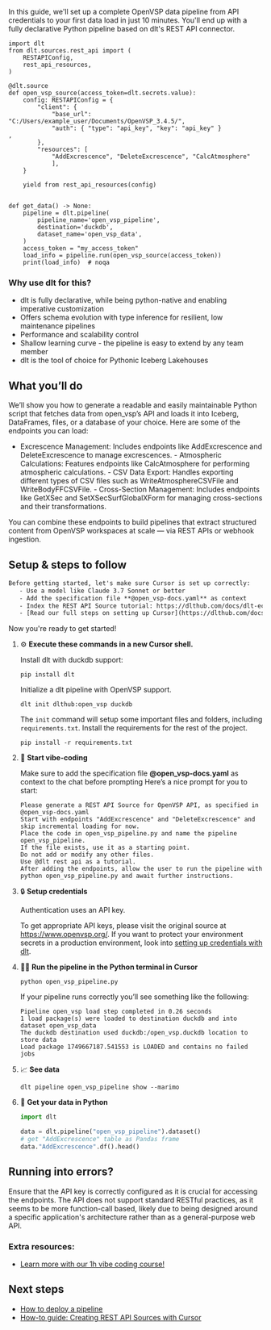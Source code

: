 In this guide, we'll set up a complete OpenVSP data pipeline from API credentials to your first data load in just 10 minutes. You'll end up with a fully declarative Python pipeline based on dlt's REST API connector.

```python-outcome
import dlt
from dlt.sources.rest_api import (
    RESTAPIConfig,
    rest_api_resources,
)

@dlt.source
def open_vsp_source(access_token=dlt.secrets.value):
    config: RESTAPIConfig = {
        "client": {
            "base_url": "C:/Users/example_user/Documents/OpenVSP_3.4.5/",
            "auth": { "type": "api_key", "key": "api_key" }
,
        },
        "resources": [
            "AddExcrescence", "DeleteExcrescence", "CalcAtmosphere"
            ],
    }

    yield from rest_api_resources(config)


def get_data() -> None:
    pipeline = dlt.pipeline(
        pipeline_name='open_vsp_pipeline',
        destination='duckdb',
        dataset_name='open_vsp_data', 
    )
    access_token = "my_access_token"
    load_info = pipeline.run(open_vsp_source(access_token))
    print(load_info)  # noqa
```

### Why use dlt for this?

- dlt is fully declarative, while being python-native and enabling imperative customization
- Offers schema evolution with type inference for resilient, low maintenance pipelines
- Performance and scalability control
- Shallow learning curve - the pipeline is easy to extend by any team member
- dlt is the tool of choice for Pythonic Iceberg Lakehouses

## What you’ll do

We’ll show you how to generate a readable and easily maintainable Python script that fetches data from open_vsp’s API and loads it into Iceberg, DataFrames, files, or a database of your choice. Here are some of the endpoints you can load:

- Excrescence Management: Includes endpoints like AddExcrescence and DeleteExcrescence to manage excrescences. - Atmospheric Calculations: Features endpoints like CalcAtmosphere for performing atmospheric calculations. - CSV Data Export: Handles exporting different types of CSV files such as WriteAtmosphereCSVFile and WriteBodyFFCSVFile. - Cross-Section Management: Includes endpoints like GetXSec and SetXSecSurfGlobalXForm for managing cross-sections and their transformations.

You can combine these endpoints to build pipelines that extract structured content from OpenVSP workspaces at scale — via REST APIs or webhook ingestion.

## Setup & steps to follow

```default
Before getting started, let's make sure Cursor is set up correctly:
   - Use a model like Claude 3.7 Sonnet or better
   - Add the specification file **@open_vsp-docs.yaml** as context
   - Index the REST API Source tutorial: https://dlthub.com/docs/dlt-ecosystem/verified-sources/rest_api/ and add it to context as **@dlt rest api**
   - [Read our full steps on setting up Cursor](https://dlthub.com/docs/dlt-ecosystem/llm-tooling/cursor-restapi#23-configuring-cursor-with-documentation)
```

Now you're ready to get started! 

1. ⚙️ **Execute these commands in a new Cursor shell.**
    
    Install dlt with duckdb support:
    ```shell
    pip install dlt
    ```

    Initialize a dlt pipeline with OpenVSP support.
    ```shell
    dlt init dlthub:open_vsp duckdb
    ```

    The `init` command will setup some important files and folders, including `requirements.txt`. Install the requirements for the rest of the project.
    ```shell
    pip install -r requirements.txt
    ```
    
2. 🤠 **Start vibe-coding**
    
    Make sure to add the specification file **@open_vsp-docs.yaml** as context to the chat before prompting
    Here’s a nice prompt for you to start: 
    
    ```prompt
    Please generate a REST API Source for OpenVSP API, as specified in @open_vsp-docs.yaml 
    Start with endpoints "AddExcrescence" and "DeleteExcrescence" and skip incremental loading for now. 
    Place the code in open_vsp_pipeline.py and name the pipeline open_vsp_pipeline. 
    If the file exists, use it as a starting point. 
    Do not add or modify any other files. 
    Use @dlt rest api as a tutorial. 
    After adding the endpoints, allow the user to run the pipeline with python open_vsp_pipeline.py and await further instructions.
    ```

    
3. 🔒 **Setup credentials** 
    
    Authentication uses an API key.
    
    To get appropriate API keys, please visit the original source at https://www.openvsp.org/.
    If you want to protect your environment secrets in a production environment, look into [setting up credentials with dlt](https://dlthub.com/docs/walkthroughs/add_credentials).
    
4. 🏃‍♀️ **Run the pipeline in the Python terminal in Cursor**
    
    ```shell
    python open_vsp_pipeline.py
    ```
    
    If your pipeline runs correctly you’ll see something like the following:
    
    ```shell
    Pipeline open_vsp load step completed in 0.26 seconds
    1 load package(s) were loaded to destination duckdb and into dataset open_vsp_data
    The duckdb destination used duckdb:/open_vsp.duckdb location to store data
    Load package 1749667187.541553 is LOADED and contains no failed jobs
    ```
    
5. 📈 **See data**
    
    ```shell
    dlt pipeline open_vsp_pipeline show --marimo
    ```
    
6. 🐍 **Get your data in Python**
    
    ```python
    import dlt

   data = dlt.pipeline("open_vsp_pipeline").dataset()
   # get "AddExcrescence" table as Pandas frame
   data."AddExcrescence".df().head()
    ```

## Running into errors?

Ensure that the API key is correctly configured as it is crucial for accessing the endpoints. The API does not support standard RESTful practices, as it seems to be more function-call based, likely due to being designed around a specific application's architecture rather than as a general-purpose web API.

### Extra resources:

- [Learn more with our 1h vibe coding course!](https://www.youtube.com/watch?v=GGid70rnJuM)

## Next steps

- [How to deploy a pipeline](https://dlthub.com/docs/walkthroughs/deploy-a-pipeline)
- [How-to guide: Creating REST API Sources with Cursor](https://dlthub.com/docs/dlt-ecosystem/llm-tooling/cursor-restapi)
